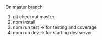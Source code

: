 On master branch

1. git checkout master
2. npm install
3. npm run test -> for testing and coverage
4. npm run dev -> for starting dev server
